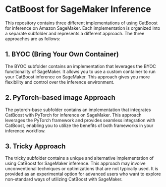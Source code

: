 # CatBoost for SageMaker Inference
This repository contains three different implementations of using CatBoost for inference on Amazon SageMaker. Each implementation is organized into a separate subfolder and represents a different approach. The three approaches are as follows:

## 1. BYOC (Bring Your Own Container)
The BYOC subfolder contains an implementation that leverages the BYOC functionality of SageMaker. It allows you to use a custom container to run your CatBoost inference on SageMaker. This approach gives you more flexibility and control over the inference environment.

## 2. PyTorch-based image Approach
The pytorch-base subfolder contains an implementation that integrates CatBoost with PyTorch for inference on SageMaker. This approach leverages the PyTorch framework and provides seamless integration with CatBoost, enabling you to utilize the benefits of both frameworks in your inference workflow.

## 3. Tricky Approach
The tricky subfolder contains a unique and alternative implementation of using CatBoost for SageMaker inference. This approach may involve unconventional techniques or optimizations that are not typically used. It is provided as an experimental option for advanced users who want to explore non-standard ways of utilizing CatBoost with SageMaker.
